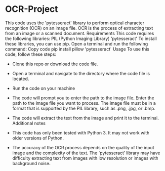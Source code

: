 # OCR-Project
This code uses the 'pytesseract' library to perform optical character recognition (OCR) on an image file. OCR is the process of extracting text from an image or a scanned document.
Requirements
This code requires the following libraries:
PIL (Python Imaging Library)
'pytesseract'
To install these libraries, you can use pip. Open a terminal and run the following command:
Copy code
pip install pillow 'pytesseract'
Usage
To use this code, follow these steps:
- Clone this repo or download the code file.
- Open a terminal and navigate to the directory where the code file is located.
- Run the code on your machine
- The code will prompt you to enter the path to the image file. Enter the path to the image file you want to process. The image file must be in a format that is supported by the PIL library, such as .png, .jpg, or .bmp.
- The code will extract the text from the image and print it to the terminal.
Additional notes


- This code has only been tested with Python 3. It may not work with older versions of Python.
- The accuracy of the OCR process depends on the quality of the input image and the complexity of the text. The 'pytesseract' library may have difficulty extracting text from images with low resolution or images with background noise.
